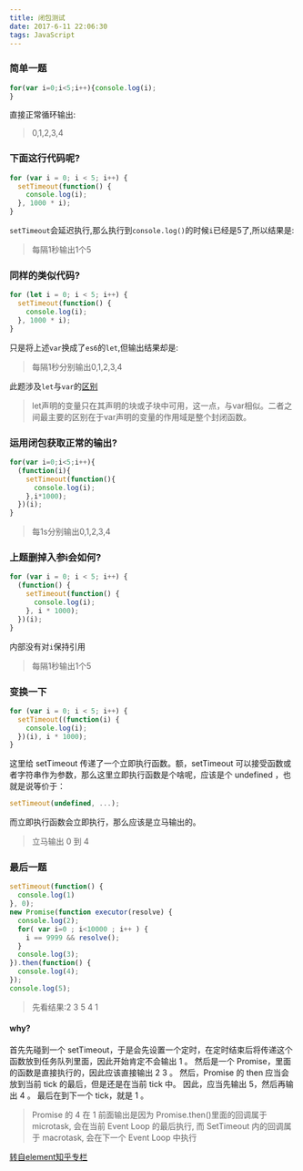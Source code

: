 ```yaml
---
title: 闭包测试
date: 2017-6-11 22:06:30
tags: JavaScript
---
```


### 简单一题
```js
for(var i=0;i<5;i++){console.log(i);
}
```
直接正常循环输出:
> 0,1,2,3,4

<!--more-->

### 下面这行代码呢?
```js
for (var i = 0; i < 5; i++) {
  setTimeout(function() {
    console.log(i);
  }, 1000 * i);
}
```
`setTimeout`会延迟执行,那么执行到`console.log()`的时候`i`已经是5了,所以结果是:
> 每隔1秒输出1个5


### 同样的类似代码?
```js
for (let i = 0; i < 5; i++) {
  setTimeout(function() {
    console.log(i);
  }, 1000 * i);
}
```
只是将上述`var`换成了`es6`的`let`,但输出结果却是:
> 每隔1秒分别输出0,1,2,3,4

此题涉及`let`与`var`的[区别](https://developer.mozilla.org/zh-CN/docs/Web/JavaScript/Reference/Statements/let)
> let声明的变量只在其声明的块或子块中可用，这一点，与var相似。二者之间最主要的区别在于var声明的变量的作用域是整个封闭函数。

### 运用闭包获取正常的输出?
```js
for(var i=0;i<5;i++){
  (function(i){
    setTimeout(function(){
      console.log(i);
    },i*1000);
  })(i);
}
```
> 每1s分别输出0,1,2,3,4


### 上题删掉入参i会如何?
``` js
for (var i = 0; i < 5; i++) {
  (function() {
    setTimeout(function() {
      console.log(i);
    }, i * 1000);
  })(i);
}
```
内部没有对`i`保持引用
> 每隔1秒输出1个5

### 变换一下
```js
for (var i = 0; i < 5; i++) {
  setTimeout((function(i) {
    console.log(i);
  })(i), i * 1000);
}
```
这里给 setTimeout 传递了一个立即执行函数。额，setTimeout 可以接受函数或者字符串作为参数，那么这里立即执行函数是个啥呢，应该是个 undefined ，也就是说等价于：
```js
setTimeout(undefined, ...);
```
而立即执行函数会立即执行，那么应该是立马输出的。
> 立马输出 0 到 4

### 最后一题
```js
setTimeout(function() {
  console.log(1)
}, 0);
new Promise(function executor(resolve) {
  console.log(2);
  for( var i=0 ; i<10000 ; i++ ) {
    i == 9999 && resolve();
  }
  console.log(3);
}).then(function() {
  console.log(4);
});
console.log(5);
```
> 先看结果:2 3 5 4 1

#### why?
首先先碰到一个 setTimeout，于是会先设置一个定时，在定时结束后将传递这个函数放到任务队列里面，因此开始肯定不会输出 1 。
然后是一个 Promise，里面的函数是直接执行的，因此应该直接输出 2 3 。
然后，Promise 的 then 应当会放到当前 tick 的最后，但是还是在当前 tick 中。
因此，应当先输出 5，然后再输出 4 。
最后在到下一个 tick，就是 1 。
> Promise 的 4 在 1 前面输出是因为 Promise.then()里面的回调属于 microtask, 会在当前 Event Loop 的最后执行, 而 SetTimeout 内的回调属于 macrotask, 会在下一个 Event Loop 中执行

[转自element知乎专栏](https://zhuanlan.zhihu.com/p/25407758)
